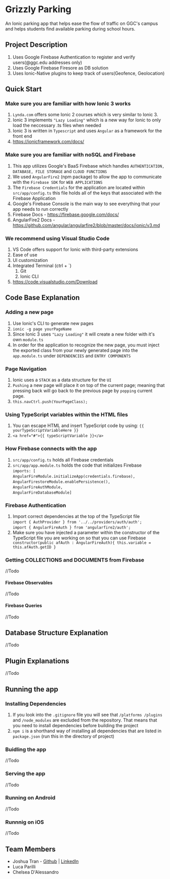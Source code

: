 # Grizzly Parking

An Ionic parking app that helps ease the flow of traffic on GGC's campus and helps students find available parking during school hours.

## Project Description
<ol>
    <li>Uses Google Firebase Authentication to register and verify users(@ggc.edu addresses only)</li>
    <li>Uses Google Firebase Firesore as DB solution</li>
    <li>Uses Ionic-Native plugins to keep track of users(Geofence, Geolocation)</li>

</ol>
 
## Quick Start

### Make sure you are familiar with how Ionic 3 works
1. ```Lynda.com``` offers some Ionic 2 courses which is very similar to Ionic 3. 
2. Ionic 3 implements ```"Lazy Loading"``` which is a new way for Ionic to only load the neccessary .ts files when needed
3. Ionic 3 is written in ```Typescript``` and uses ```Angular``` as a framework for the front end
4. https://ionicframework.com/docs/

### Make sure you are familiar with noSQL and Firebase
1. This app utilizes Google's BaaS Firebase which handles ```AUTHENTICATION, DATABASE, FILE STORAGE``` and ```CLOUD FUNCTIONS```
2. We used ```AngularFire2``` (npm package) to allow the app to communicate with the ```Firebase SDK``` for ```WEB APPLICATIONS```
3. The ```Firebase Credentials``` for the application are located within ```src/app/config.ts``` this file holds all of the keys that associated with the Firebase Application 
4. Google's Firebase Console is the main way to see everything that your app needs to run correctly
5. Firebase Docs - https://firebase.google.com/docs/
6. AngularFire2 Docs - https://github.com/angular/angularfire2/blob/master/docs/ionic/v3.md

### We recommend using Visual Studio Code
1. VS Code offers support for Ionic with third-party extensions
2. Ease of use
3. UI customization
4. Integrated Terminal (ctrl + `)
    1. Git
    2. Ionic CLI
5. https://code.visualstudio.com/Download

## Code Base Explanation

### Adding a new page
1. Use Ionic's CLI to generate new pages
2. ```ionic -g page yourPageName```
3. Since Ionic 3 uses ```"Lazy Loading"``` it will create a new folder with it's own ```module.ts```
4. In order for the application to recognize the new page, you must inject the exported class from your newly generated page into the ```app.module.ts``` under ```DEPENDENCIES``` and ```ENTRY COMPONENTS```

### Page Navigation
1. Ionic uses a ```STACK``` as a data structure for the ```UI```
2. ```Pushing``` a new page will place it on top of the current page; meaning that pressing back will go back to the previous page by ```popping``` current page.
3. ```this.navCtrl.push(YourPageClass);```
### Using TypeScript variables within the HTML files
1. You can escape HTML and insert TypeScript code by using: ```{{ yourTypeScriptVariableHere }}```
2. ```<a href="#">{{ typeScriptVariable }}</a>```

### How Firebase connects with the app
1. ```src/app/config.ts``` holds all Firebase credentials
2. ```src/app/app.module.ts``` holds the code that initializes Firebase
<br>```imports: [```<br>
    ```AngularFireModule.initializeApp(credentials.firebase),``` <br>
    ```AngularFirestoreModule.enablePersistence(),```<br>
    ```AngularFireAuthModule,```<br>
    ```AngularFireDatabaseModule]```
### Firebase Authentication
1. Import correct dependencies at the top of the TypeScript file <br>
```import { AuthProvider } from '../../providers/auth/auth';```<br>
```import { AngularFireAuth } from 'angularfire2/auth';```<br>
2. Make sure you have injected a parameter within the constructor of the TypeScript file you are working on so that you can use Firebase
``` constructor(public afAuth : AngularFireAuth){ this.variable = this.afAuth.getID }```
### Getting COLLECTIONS and DOCUMENTS from Firebase
//Todo
#### Firebase Observables
//Todo
#### Firebase Queries
//Todo
## Database Structure Explanation
//Todo
## Plugin Explanations
//Todo
## Running the app
### Installing Dependencies
1. If you look into the ```.gitignore``` file you will see that ```/platforms /plugins``` and ```/node_modules``` are excluded from the repository. That means that you need to install dependencies before building the project
2. ```npm i``` is a shorthand way of installing all dependencies that are listed in ```package.json``` (run this in the directory of project)

### Buidling the app
//Todo
### Serving the app
//Todo
### Running on Android
//Todo
### Runnnig on iOS
//Todo
## Team Members

<ul>
    <li>Joshua Tran -
  <a href="https://github.com/jtran6">Github</a> |
  <a href="https://www.linkedin.com/in/joshua-tran-9700a8118/">LinkedIn</a>
    </li>
    <li>Luca Parilli
    </li>
    <li>Chelsea D'Alessandro
    </li>
</ul>

